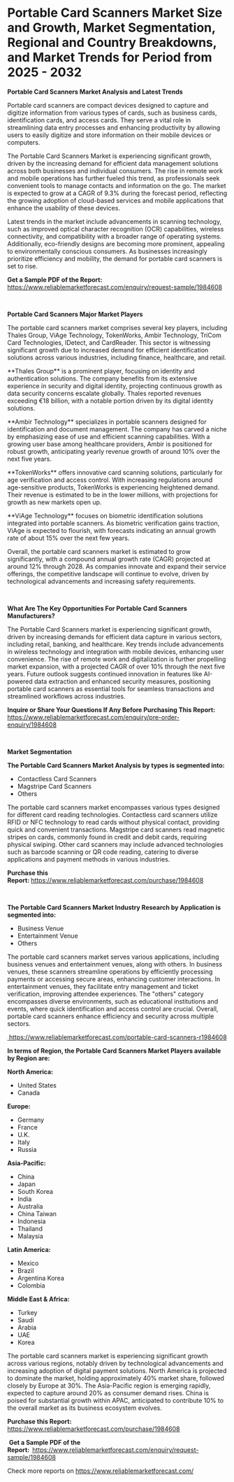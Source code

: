 <p><h1>Portable Card Scanners Market Size and Growth, Market Segmentation, Regional and Country Breakdowns, and Market Trends for Period from 2025 -  2032</h1></p><p><strong>Portable Card Scanners Market Analysis and Latest Trends</strong></p>
<p><p>Portable card scanners are compact devices designed to capture and digitize information from various types of cards, such as business cards, identification cards, and access cards. They serve a vital role in streamlining data entry processes and enhancing productivity by allowing users to easily digitize and store information on their mobile devices or computers.</p><p>The Portable Card Scanners Market is experiencing significant growth, driven by the increasing demand for efficient data management solutions across both businesses and individual consumers. The rise in remote work and mobile operations has further fueled this trend, as professionals seek convenient tools to manage contacts and information on the go. The market is expected to grow at a CAGR of 9.3% during the forecast period, reflecting the growing adoption of cloud-based services and mobile applications that enhance the usability of these devices.</p><p>Latest trends in the market include advancements in scanning technology, such as improved optical character recognition (OCR) capabilities, wireless connectivity, and compatibility with a broader range of operating systems. Additionally, eco-friendly designs are becoming more prominent, appealing to environmentally conscious consumers. As businesses increasingly prioritize efficiency and mobility, the demand for portable card scanners is set to rise.</p></p>
<p><strong>Get a Sample PDF of the Report:&nbsp;</strong> <a href="https://www.reliablemarketforecast.com/enquiry/request-sample/1984608?utm_campaign=2568&utm_medium=2&utm_source=Github&utm_content=ia&utm_term=20022025&utm_id=portable-card-scanners">https://www.reliablemarketforecast.com/enquiry/request-sample/1984608</a></p>
<p>&nbsp;</p>
<p><strong>Portable Card Scanners Major Market Players</strong></p>
<p><p>The portable card scanners market comprises several key players, including Thales Group, ViAge Technology, TokenWorks, Ambir Technology, TriCom Card Technologies, IDetect, and CardReader. This sector is witnessing significant growth due to increased demand for efficient identification solutions across various industries, including finance, healthcare, and retail.</p><p>**Thales Group** is a prominent player, focusing on identity and authentication solutions. The company benefits from its extensive experience in security and digital identity, projecting continuous growth as data security concerns escalate globally. Thales reported revenues exceeding €18 billion, with a notable portion driven by its digital identity solutions.</p><p>**Ambir Technology** specializes in portable scanners designed for identification and document management. The company has carved a niche by emphasizing ease of use and efficient scanning capabilities. With a growing user base among healthcare providers, Ambir is positioned for robust growth, anticipating yearly revenue growth of around 10% over the next five years.</p><p>**TokenWorks** offers innovative card scanning solutions, particularly for age verification and access control. With increasing regulations around age-sensitive products, TokenWorks is experiencing heightened demand. Their revenue is estimated to be in the lower millions, with projections for growth as new markets open up.</p><p>**ViAge Technology** focuses on biometric identification solutions integrated into portable scanners. As biometric verification gains traction, ViAge is expected to flourish, with forecasts indicating an annual growth rate of about 15% over the next few years.</p><p>Overall, the portable card scanners market is estimated to grow significantly, with a compound annual growth rate (CAGR) projected at around 12% through 2028. As companies innovate and expand their service offerings, the competitive landscape will continue to evolve, driven by technological advancements and increasing safety requirements.</p></p>
<p>&nbsp;</p>
<p><strong>What Are The Key Opportunities For Portable Card Scanners Manufacturers?</strong></p>
<p><p>The Portable Card Scanners market is experiencing significant growth, driven by increasing demands for efficient data capture in various sectors, including retail, banking, and healthcare. Key trends include advancements in wireless technology and integration with mobile devices, enhancing user convenience. The rise of remote work and digitalization is further propelling market expansion, with a projected CAGR of over 10% through the next five years. Future outlook suggests continued innovation in features like AI-powered data extraction and enhanced security measures, positioning portable card scanners as essential tools for seamless transactions and streamlined workflows across industries.</p></p>
<p><strong>Inquire or Share Your Questions If Any Before Purchasing This Report:</strong> <a href="https://www.reliablemarketforecast.com/enquiry/pre-order-enquiry/1984608?utm_campaign=2568&utm_medium=2&utm_source=Github&utm_content=ia&utm_term=20022025&utm_id=portable-card-scanners">https://www.reliablemarketforecast.com/enquiry/pre-order-enquiry/1984608</a></p>
<p>&nbsp;</p>
<p><strong>Market Segmentation</strong></p>
<p><strong>The Portable Card Scanners Market Analysis by types is segmented into:</strong></p>
<p><ul><li>Contactless Card Scanners</li><li>Magstripe Card Scanners</li><li>Others</li></ul></p>
<p><p>The portable card scanners market encompasses various types designed for different card reading technologies. Contactless card scanners utilize RFID or NFC technology to read cards without physical contact, providing quick and convenient transactions. Magstripe card scanners read magnetic stripes on cards, commonly found in credit and debit cards, requiring physical swiping. Other card scanners may include advanced technologies such as barcode scanning or QR code reading, catering to diverse applications and payment methods in various industries.</p></p>
<p><strong>Purchase this Report:&nbsp;</strong><a href="https://www.reliablemarketforecast.com/purchase/1984608?utm_campaign=2568&utm_medium=2&utm_source=Github&utm_content=ia&utm_term=20022025&utm_id=portable-card-scanners">https://www.reliablemarketforecast.com/purchase/1984608</a></p>
<p>&nbsp;</p>
<p><strong>The Portable Card Scanners Market Industry Research by Application is segmented into:</strong></p>
<p><ul><li>Business Venue</li><li>Entertainment Venue</li><li>Others</li></ul></p>
<p><p>The portable card scanners market serves various applications, including business venues and entertainment venues, along with others. In business venues, these scanners streamline operations by efficiently processing payments or accessing secure areas, enhancing customer interactions. In entertainment venues, they facilitate entry management and ticket verification, improving attendee experiences. The "others" category encompasses diverse environments, such as educational institutions and events, where quick identification and access control are crucial. Overall, portable card scanners enhance efficiency and security across multiple sectors.</p></p>
<p><a href="https://www.reliablemarketforecast.com/portable-card-scanners-r1984608?utm_campaign=2568&utm_medium=2&utm_source=Github&utm_content=ia&utm_term=20022025&utm_id=portable-card-scanners">&nbsp;https://www.reliablemarketforecast.com/portable-card-scanners-r1984608</a></p>
<p><strong>In terms of Region, the Portable Card Scanners Market Players available by Region are:</strong></p>
<p>
    <p> <strong> North America: </strong>
        <ul>
            <li>United States</li>
            <li>Canada</li>
        </ul>
        </p> 
    <p> <strong> Europe: </strong>
        <ul>
            <li>Germany</li>
            <li>France</li>
            <li>U.K.</li>
            <li>Italy</li>
            <li>Russia</li>
        </ul>
        </p> 
    <p> <strong> Asia-Pacific: </strong>
        <ul>
            <li>China</li>
            <li>Japan</li>
            <li>South Korea</li>
            <li>India</li>
            <li>Australia</li>
            <li>China Taiwan</li>
            <li>Indonesia</li>
            <li>Thailand</li>
            <li>Malaysia</li>
        </ul>
        </p> 
    <p> <strong> Latin America: </strong>
        <ul>
            <li>Mexico</li>
            <li>Brazil</li>
            <li>Argentina Korea</li>
            <li>Colombia</li>
        </ul>
        </p> 
    <p> <strong> Middle East & Africa: </strong>
        <ul>
            <li>Turkey</li>
            <li>Saudi</li>
            <li>Arabia</li>
            <li>UAE</li>
            <li>Korea</li>
        </ul>
    </p>
    </p>
<p><p>The portable card scanners market is experiencing significant growth across various regions, notably driven by technological advancements and increasing adoption of digital payment solutions. North America is projected to dominate the market, holding approximately 40% market share, followed closely by Europe at 30%. The Asia-Pacific region is emerging rapidly, expected to capture around 20% as consumer demand rises. China is poised for substantial growth within APAC, anticipated to contribute 10% to the overall market as its business ecosystem evolves.</p></p>
<p><strong>Purchase this Report: </strong><a href="https://www.reliablemarketforecast.com/purchase/1984608?utm_campaign=2568&utm_medium=2&utm_source=Github&utm_content=ia&utm_term=20022025&utm_id=portable-card-scanners">https://www.reliablemarketforecast.com/purchase/1984608</a></p>
<p>&nbsp;<strong>Get a Sample PDF of the Report:&nbsp;&nbsp;</strong><a href="https://www.reliablemarketforecast.com/enquiry/request-sample/1984608?utm_campaign=2568&utm_medium=2&utm_source=Github&utm_content=ia&utm_term=20022025&utm_id=portable-card-scanners">https://www.reliablemarketforecast.com/enquiry/request-sample/1984608</a></p>
<p><strong></strong></p>
<p>Check more reports on <a href="https://www.reliablemarketforecast.com/?utm_campaign=2568&utm_medium=2&utm_source=Github&utm_content=ia&utm_term=20022025&utm_id=portable-card-scanners">https://www.reliablemarketforecast.com/</a></p>